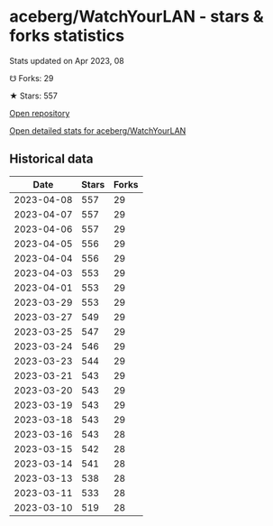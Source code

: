 # aceberg/WatchYourLAN - stars & forks statistics

Stats updated on Apr 2023, 08

☋ Forks: 29

★ Stars: 557

[Open repository](https://github.com/aceberg/WatchYourLAN)

[Open detailed stats for aceberg/WatchYourLAN](https://reviewgithub.com/rep/aceberg/WatchYourLAN)

## Historical data
| Date | Stars | Forks |
|------|-------|-------|
| 2023-04-08 | 557 | 29 | 
| 2023-04-07 | 557 | 29 | 
| 2023-04-06 | 557 | 29 | 
| 2023-04-05 | 556 | 29 | 
| 2023-04-04 | 556 | 29 | 
| 2023-04-03 | 553 | 29 | 
| 2023-04-01 | 553 | 29 | 
| 2023-03-29 | 553 | 29 | 
| 2023-03-27 | 549 | 29 | 
| 2023-03-25 | 547 | 29 | 
| 2023-03-24 | 546 | 29 | 
| 2023-03-23 | 544 | 29 | 
| 2023-03-21 | 543 | 29 | 
| 2023-03-20 | 543 | 29 | 
| 2023-03-19 | 543 | 29 | 
| 2023-03-18 | 543 | 29 | 
| 2023-03-16 | 543 | 28 | 
| 2023-03-15 | 542 | 28 | 
| 2023-03-14 | 541 | 28 | 
| 2023-03-13 | 538 | 28 | 
| 2023-03-11 | 533 | 28 | 
| 2023-03-10 | 519 | 28 | 

